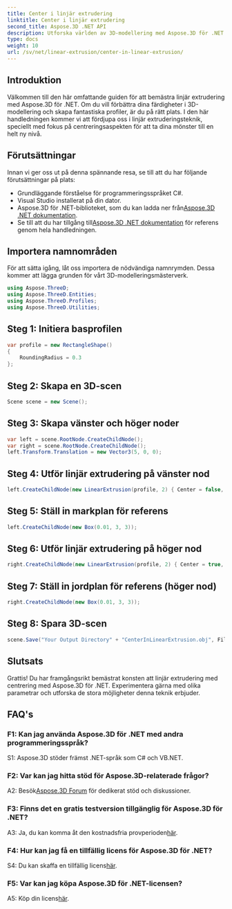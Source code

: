 ```yaml
---
title: Center i linjär extrudering
linktitle: Center i linjär extrudering
second_title: Aspose.3D .NET API
description: Utforska världen av 3D-modellering med Aspose.3D för .NET. Centrera linjära extruderingstekniker, skapa fantastiska mönster och släpp lös din kreativitet.
type: docs
weight: 10
url: /sv/net/linear-extrusion/center-in-linear-extrusion/
---
```

## Introduktion

Välkommen till den här omfattande guiden för att bemästra linjär extrudering med Aspose.3D för .NET. Om du vill förbättra dina färdigheter i 3D-modellering och skapa fantastiska profiler, är du på rätt plats. I den här handledningen kommer vi att fördjupa oss i linjär extruderingsteknik, speciellt med fokus på centreringsaspekten för att ta dina mönster till en helt ny nivå.

## Förutsättningar

Innan vi ger oss ut på denna spännande resa, se till att du har följande förutsättningar på plats:

- Grundläggande förståelse för programmeringsspråket C#.
- Visual Studio installerat på din dator.
-  Aspose.3D för .NET-biblioteket, som du kan ladda ner från[Aspose.3D .NET dokumentation](https://reference.aspose.com/3d/net/).
-  Se till att du har tillgång till[Aspose.3D .NET dokumentation](https://reference.aspose.com/3d/net/) för referens genom hela handledningen.

## Importera namnområden

För att sätta igång, låt oss importera de nödvändiga namnrymden. Dessa kommer att lägga grunden för vårt 3D-modelleringsmästerverk.

```csharp
using Aspose.ThreeD;
using Aspose.ThreeD.Entities;
using Aspose.ThreeD.Profiles;
using Aspose.ThreeD.Utilities;
```

## Steg 1: Initiera basprofilen

```csharp
var profile = new RectangleShape()
{
    RoundingRadius = 0.3
};
```

## Steg 2: Skapa en 3D-scen

```csharp
Scene scene = new Scene();
```

## Steg 3: Skapa vänster och höger noder

```csharp
var left = scene.RootNode.CreateChildNode();
var right = scene.RootNode.CreateChildNode();
left.Transform.Translation = new Vector3(5, 0, 0);
```

## Steg 4: Utför linjär extrudering på vänster nod

```csharp
left.CreateChildNode(new LinearExtrusion(profile, 2) { Center = false, Slices = 3 });
```

## Steg 5: Ställ in markplan för referens

```csharp
left.CreateChildNode(new Box(0.01, 3, 3));
```

## Steg 6: Utför linjär extrudering på höger nod

```csharp
right.CreateChildNode(new LinearExtrusion(profile, 2) { Center = true, Slices = 3 });
```

## Steg 7: Ställ in jordplan för referens (höger nod)

```csharp
right.CreateChildNode(new Box(0.01, 3, 3));
```

## Steg 8: Spara 3D-scen

```csharp
scene.Save("Your Output Directory" + "CenterInLinearExtrusion.obj", FileFormat.WavefrontOBJ);
```

## Slutsats

Grattis! Du har framgångsrikt bemästrat konsten att linjär extrudering med centrering med Aspose.3D för .NET. Experimentera gärna med olika parametrar och utforska de stora möjligheter denna teknik erbjuder.

## FAQ's

### F1: Kan jag använda Aspose.3D för .NET med andra programmeringsspråk?

S1: Aspose.3D stöder främst .NET-språk som C# och VB.NET.

### F2: Var kan jag hitta stöd för Aspose.3D-relaterade frågor?

 A2: Besök[Aspose.3D Forum](https://forum.aspose.com/c/3d/18) för dedikerat stöd och diskussioner.

### F3: Finns det en gratis testversion tillgänglig för Aspose.3D för .NET?

 A3: Ja, du kan komma åt den kostnadsfria provperioden[här](https://releases.aspose.com/).

### F4: Hur kan jag få en tillfällig licens för Aspose.3D för .NET?

 S4: Du kan skaffa en tillfällig licens[här](https://purchase.aspose.com/temporary-license/).

### F5: Var kan jag köpa Aspose.3D för .NET-licensen?

 A5: Köp din licens[här](https://purchase.aspose.com/buy).
